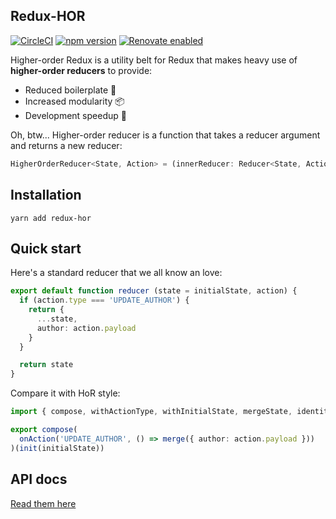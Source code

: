 Redux-HOR 
-----
[![CircleCI](https://circleci.com/gh/pwlmaciejewski/redux-hor/tree/master.svg?style=svg)](https://circleci.com/gh/pwlmaciejewski/redux-hor/tree/master)
[![npm version](https://badge.fury.io/js/redux-hor.svg)](https://badge.fury.io/js/redux-hor)
[![Renovate enabled](https://img.shields.io/badge/renovate-enabled-brightgreen.svg)](https://renovatebot.com/)

Higher-order Redux is a utility belt for Redux that makes
heavy use of **higher-order reducers** to provide:

* Reduced boilerplate 🔩
* Increased modularity 📦
* Development speedup 🚄

Oh, btw... Higher-order reducer is a function that takes a reducer argument and returns a new reducer:

```typescript
HigherOrderReducer<State, Action> = (innerReducer: Reducer<State, Action>): Reducer<State, Action>
```


## Installation

```
yarn add redux-hor
```


## Quick start

Here's a standard reducer that we all know an love:

```typescript
export default function reducer (state = initialState, action) {
  if (action.type === 'UPDATE_AUTHOR') {
    return {
      ...state,
      author: action.payload
    }
  }

  return state
}
```

Compare it with HoR style:

```typescript
import { compose, withActionType, withInitialState, mergeState, identity } from 'redux-hor'

export compose(
  onAction('UPDATE_AUTHOR', () => merge({ author: action.payload }))
)(init(initialState))
```

## API docs

[Read them here](./API.md)

